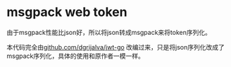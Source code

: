 # msgpack web token

由于msgpack性能比json好，所以将json转成msgpack来将token序列化。

本代码完全由[github.com/dgrijalva/jwt-go](https://github.com/dgrijalva/jwt-go) 改编过来，只是将json序列化改成了msgpack序列化，具体的使用和原作者一模一样。